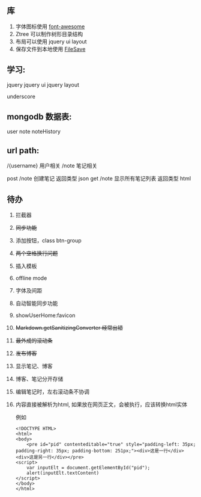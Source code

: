 
## 库

1. 字体图标使用 [font-awesome](http://fontawesome.dashgame.com/)
2. Ztree 可以制作树形目录结构
3. 布局可以使用 jquery ui layout
4. 保存文件到本地使用 [FileSave](https://github.com/eligrey/FileSaver.js/)


## 学习:

jquery
jquery ui
jquery layout

underscore

## mongodb 数据表:

user
note
noteHistory

## url path:

/{username} 用户相关
/note 笔记相关

post /note 创建笔记 返回类型 json
get /note 显示所有笔记列表 返回类型 html

## 待办

1. 拦截器
2. ~~同步功能~~
3. 添加按钮，class btn-group
4. ~~两个空格换行问题~~
5. 插入模板
6. offline mode
7. 字体及间距
8. 自动智能同步功能
9. showUserHome:favicon
10. ~~Markdown.getSanitizingConverter 经常出错~~
11. ~~最外成的滚动条~~
12. ~~发布博客~~
13. 显示笔记、博客
14. 博客、笔记分开存储
15. 编辑笔记时，左右滚动条不协调
16. 内容直接被解析为html, 如果放在网页正文，会被执行，应该转换html实体

    例如
    ```
    <!DOCTYPE HTML>
    <html>
    <body>
        <pre id="pid" contenteditable="true" style="padding-left: 35px; padding-right: 35px; padding-bottom: 251px;"><div>这是一行</div><div>这是另一行</div></pre>
    <script>
        var inputElt = document.getElementById("pid");
        alert(inputElt.textContent)
    </script>
    </body>
    </html>
    ```